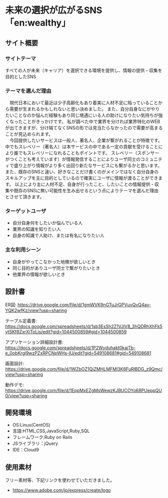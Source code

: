 # 未来の選択が広がるSNS 「en:wealthy」
## サイト概要
### サイトテーマ

すべての人が未来（キャリア）を選択できる環境を提供し、情報の提供・収集を目的としたSNS

### テーマを選んだ理由
　現代日本において最近は少子高齢化もあり着実に人材不足に陥っていることから需要が生まれるかもしれないと思い決めました。
また、自分自身なにがやりたいことなのか悩んだ経験もあり同じ境遇にいる人の助けになりたい気持ちが強くなったことがきっかけです。
私が調べた中で業界を分ければ業界特化のWEBが出てきますが、分け隔てなくSNSの形では見当たらなかったので需要が高まることが見込められます。  
　今回提供したいサービスは一般人、著名人、企業が繋がれることが特徴です。
中でもスレベリー（著名人）は本サービスの中である一定の貢献を受けることにより誰でもスレベリーになれることもポイントです。
スレベリー（スポンサーがつくことも考えています）が情報発信することによりユーザ同士のコミュニティで盛り上がり情報がより多く出回り新たなサービスにも繋がるかと思います。
また、既存のSNSと違い、好きなことだけ書くのがメインではなく自分自身のスキルアップを主に目的としているので確実にユーザに情報が渡ることができます。
以上により主に人材不足、自身が行ったこと、したいことの情報提供・収集や既存のSNSに無い可能性を生み出せるという点によりテーマを選んだ理由とさせて頂きます。  

### ターゲットユーザ
- 自分自身何をしたいか悩んでいる人
- 業界の知識を知りたい人
- 自身の知識で人助け、または有名になりたい人

### 主な利用シーン
- 自身がやってこなかった地検が欲しいとき
- 同じ目的がありユーザ同士で繋がりたいとき
- 他業界の情報が欲しいとき

## 設計書
ER図:
https://drive.google.com/file/d/1gmWVK9nGTuJrGPVuvQvQ4av-YQK2wfKz/view?usp=sharing

テーブル定義書:
https://docs.google.com/spreadsheets/d/1sb3EsSh2Z1VJlV8_3hQDRhXhFk5ytSKf8ZxrXiToLjs/edit?gid=1044500859#gid=1044500859

アプリケーション詳細設計書:
https://docs.google.com/spreadsheets/d/1P2Wyduhakt0kajTb-e_0obKrgl9wzPZxRPCNpWHs-lU/edit?gid=549108681#gid=549108681

画面設計:
https://drive.google.com/file/d/1WZbOZ1QiZMHLMFMl3K6FuRlBDG_z9Qmc/view?usp=sharing

動作デモ:
https://drive.google.com/file/d/1EppMxEZgMsWewzKJBUCOYo68PUeppQU0/view?usp=sharing

## 開発環境
- OS:Linux(CentOS)
- 言語:HTML,CSS,JavaScript,Ruby,SQL
- フレームワーク:Ruby on Rails
- JSライブラリ：jQuery
- IDE：Cloud9

## 使用素材
フリー素材等、下記リンクを使わせていただきました。
- https://www.adobe.com/jp/express/create/logo
